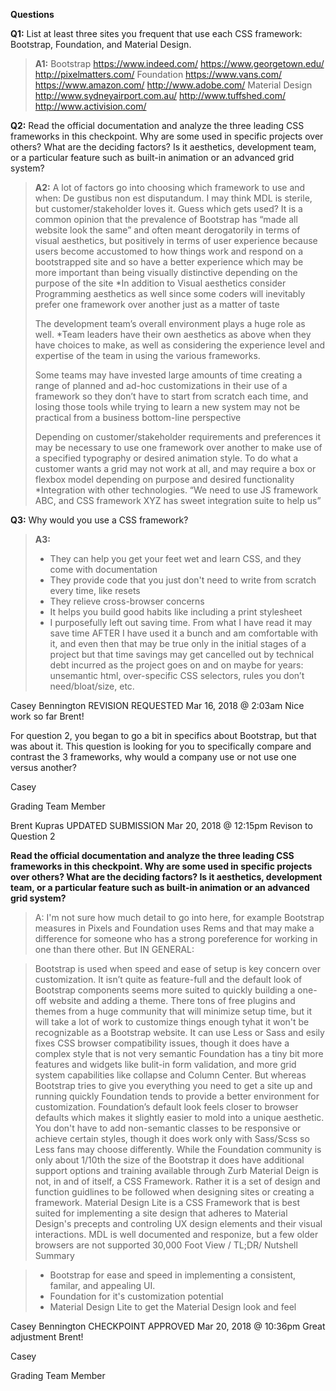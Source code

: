 **Questions**

**Q1:** List at least three sites you frequent that use each CSS framework: Bootstrap, Foundation, and Material Design.
> **A1:**
Bootstrap
https://www.indeed.com/
https://www.georgetown.edu/
http://pixelmatters.com/
Foundation
https://www.vans.com/
https://www.amazon.com/
http://www.adobe.com/
Material Design
http://www.sydneyairport.com.au/
http://www.tuffshed.com/
http://www.activision.com/

**Q2:** Read the official documentation and analyze the three leading CSS frameworks in this checkpoint. Why are some used in specific projects over others? What are the deciding factors? Is it aesthetics, development team, or a particular feature such as built-in animation or an advanced grid system?

> **A2:** A lot of factors go into choosing which framework to use and when:
De gustibus non est disputandum. I may think MDL is sterile, but customer/stakeholder loves it. Guess which gets used?
It is a common opinion that the prevalence of Bootstrap has “made all website look the same” and often meant derogatorily in terms of visual aesthetics, but positively in terms of user experience because users become accustomed to how things work and respond on a bootstrapped site and so have a better experience which may be more important than being visually distinctive depending on the purpose of the site *In addition to Visual aesthetics consider Programming aesthetics as well since some coders will inevitably prefer one framework over another just as a matter of taste
>
>The development team’s overall environment plays a huge role as well. *Team leaders have their own aesthetics as above when they have choices to make, as well as considering the experience level and expertise of the team in using the various frameworks.
>
> Some teams may have invested large amounts of time creating a range of planned and ad-hoc customizations in their use of a framework so they don’t have to start from scratch each time, and losing those tools while trying to learn a new system may not be practical from a business bottom-line perspective
>
> Depending on customer/stakeholder requirements and preferences it may be necessary to use one framework over another to make use of a specified typography or desired animation style. To do what a customer wants a grid may not work at all, and may require a box or flexbox model depending on purpose and desired functionality *Integration with other technologies. “We need to use JS framework ABC, and CSS framework XYZ has sweet integration suite to help us”

**Q3:** Why would you use a CSS framework?

> **A3:**
> * They can help you get your feet wet and learn CSS, and they come with documentation
> * They provide code that you just don't need to write from scratch every time, like resets
> * They relieve cross-browser concerns
> * It helps you build good habits like including a print stylesheet
> * I purposefully left out saving time. From what I have read it may save time AFTER I have used it a bunch and am comfortable with it, and even then that may be true only in the initial stages of a project but that time savings may get cancelled out by technical debt incurred as the project goes on and on maybe for years: unsemantic html, over-specific CSS selectors, rules you don’t need/bloat/size, etc.

Casey Bennington
 REVISION REQUESTED
Mar 16, 2018 @ 2:03am
Nice work so far Brent!

For question 2, you began to go a bit in specifics about Bootstrap, but that was about it. This question is looking for you to specifically compare and contrast the 3 frameworks, why would a company use or not use one versus another?

Casey

Grading Team Member

Brent Kupras
 UPDATED SUBMISSION
Mar 20, 2018 @ 12:15pm
Revison to Question 2

**Read the official documentation and analyze the three leading CSS frameworks in this checkpoint. Why are some used in specific projects over others? What are the deciding factors? Is it aesthetics, development team, or a particular feature such as built-in animation or an advanced grid system?**

> A: I'm not sure how much detail to go into here, for example Bootstrap measures in Pixels and Foundation uses Rems and that may make a difference for someone who has a strong poreference for working in one than there other. But IN GENERAL:

> Bootstrap is used when speed and ease of setup is key concern over customization. It isn’t quite as feature-full and the default look of Bootstrap components seems more suited to quickly building a one-off website and adding a theme. There tons of free plugins and themes from a huge community that will minimize setup time, but it will take a lot of work to customize things enough tyhat it won't be recognizable as a Bootstrap website. It can use Less or Sass and esily fixes CSS browser compatibility issues, though it does have a complex style that is not very semantic
Foundation has a tiny bit more features and widgets like bulit-in form validation, and more grid system capabilities like collapse and Column Center. But whereas Bootstrap tries to give you everything you need to get a site up and running quickly Foundation tends to provide a better environment for customization. Foundation’s default look feels closer to browser defaults which makes it slightly easier to mold into a unique aesthetic. You don't have to add non-semantic classes to be responsive or achieve certain styles, though it does work only with Sass/Scss so Less fans may choose differently. While the Foundation community is only about 1/10th the size of the Bootstrap it does have additional support options and training available through Zurb
Material Deign is not, in and of itself, a CSS Framework. Rather it is a set of design and function guidlines to be followed when designing sites or creating a framework. Material Design Lite is a CSS Framework that is best suited for implementing a site design that adheres to Material Design's precepts and controling UX design elements and their visual interactions. MDL is well documented and responize, but a few older browsers are not supported
30,000 Foot View / TL;DR/ Nutshell Summary

> * Bootstrap for ease and speed in implementing a consistent, familar, and appealing UI.
> * Foundation for it's customization potential
> * Material Design Lite to get the Material Design look and feel

Casey Bennington
 CHECKPOINT APPROVED
Mar 20, 2018 @ 10:36pm
Great adjustment Brent!

Casey

Grading Team Member